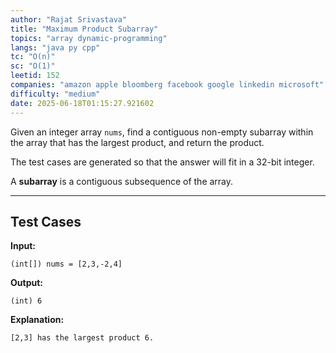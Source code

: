 ```yaml
---
author: "Rajat Srivastava"
title: "Maximum Product Subarray"
topics: "array dynamic-programming"
langs: "java py cpp"
tc: "O(n)"
sc: "O(1)"
leetid: 152
companies: "amazon apple bloomberg facebook google linkedin microsoft"
difficulty: "medium"
date: 2025-06-18T01:15:27.921602
---
```


Given an integer array `nums`, find a contiguous non-empty subarray within the array that has the largest product, and return the product.

The test cases are generated so that the answer will fit in a 32-bit integer.

A **subarray** is a contiguous subsequence of the array.

---

## Test Cases

**Input:** 
```
(int[]) nums = [2,3,-2,4]
```

**Output:** 
```
(int) 6
```

**Explanation:**
```
[2,3] has the largest product 6.
```